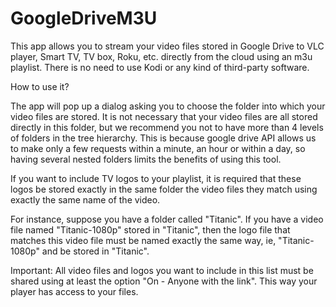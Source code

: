 # GoogleDriveM3U
This app allows you to stream your video files stored in Google Drive to VLC player, Smart TV, TV box, Roku, etc. directly from the cloud using an m3u playlist. There is no need to use Kodi or any kind of third-party software.

How to use it?

The app will pop up a dialog asking you to choose the folder into which your video files are stored. It is not necessary that your video files are all stored directly in this folder, but we recommend you not to have more than 4 levels of folders in the tree hierarchy. This is because google drive API allows us to make only a few requests within a minute, an hour or within a day, so having several nested folders limits the benefits of using this tool.

If you want to include TV logos to your playlist, it is required that these logos be stored exactly in the same folder the video files they match using exactly the same name of the video.

For instance, suppose you have a folder called "Titanic". If you have a video file named "Titanic-1080p" stored in "Titanic", then the logo file that matches this video file must be named exactly the same way, ie, "Titanic-1080p" and be stored in "Titanic".

Important: All video files and logos you want to include in this list must be shared using at least the option "On - Anyone with the link". This way your player has access to your files.
